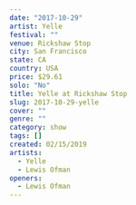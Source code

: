 ```yaml
---
date: "2017-10-29"
artist: Yelle
festival: ""
venue: Rickshaw Stop
city: San Francisco
state: CA
country: USA
price: $29.61
solo: "No"
title: Yelle at Rickshaw Stop
slug: 2017-10-29-yelle
cover: ""
genre: ""
category: show
tags: []
created: 02/15/2019
artists:
  - Yelle
  - Lewis Ofman
openers:
  - Lewis Ofman
---
```

